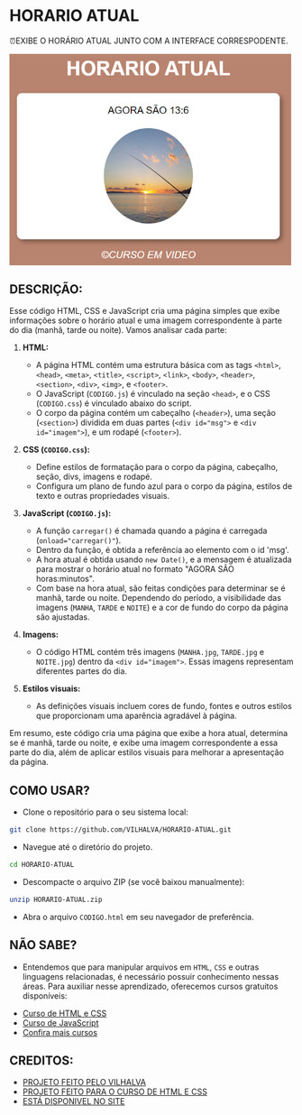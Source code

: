 # HORARIO ATUAL
⏰EXIBE O HORÁRIO ATUAL JUNTO COM A INTERFACE CORRESPODENTE. 

<img src="FOTO.png" align="center" width="500"> <br>

## DESCRIÇÃO:
Esse código HTML, CSS e JavaScript cria uma página simples que exibe informações sobre o horário atual e uma imagem correspondente à parte do dia (manhã, tarde ou noite). Vamos analisar cada parte:

1. **HTML:**
   - A página HTML contém uma estrutura básica com as tags `<html>`, `<head>`, `<meta>`, `<title>`, `<script>`, `<link>`, `<body>`, `<header>`, `<section>`, `<div>`, `<img>`, e `<footer>`.
   - O JavaScript (`CODIGO.js`) é vinculado na seção `<head>`, e o CSS (`CODIGO.css`) é vinculado abaixo do script.
   - O corpo da página contém um cabeçalho (`<header>`), uma seção (`<section>`) dividida em duas partes (`<div id="msg">` e `<div id="imagem">`), e um rodapé (`<footer>`).

2. **CSS (`CODIGO.css`):**
   - Define estilos de formatação para o corpo da página, cabeçalho, seção, divs, imagens e rodapé.
   - Configura um plano de fundo azul para o corpo da página, estilos de texto e outras propriedades visuais.

3. **JavaScript (`CODIGO.js`):**
   - A função `carregar()` é chamada quando a página é carregada (`onload="carregar()"`).
   - Dentro da função, é obtida a referência ao elemento com o id 'msg'.
   - A hora atual é obtida usando `new Date()`, e a mensagem é atualizada para mostrar o horário atual no formato "AGORA SÃO horas:minutos".
   - Com base na hora atual, são feitas condições para determinar se é manhã, tarde ou noite. Dependendo do período, a visibilidade das imagens (`MANHA`, `TARDE` e `NOITE`) e a cor de fundo do corpo da página são ajustadas.

4. **Imagens:**
   - O código HTML contém três imagens (`MANHA.jpg`, `TARDE.jpg` e `NOITE.jpg`) dentro da `<div id="imagem">`. Essas imagens representam diferentes partes do dia.

5. **Estilos visuais:**
   - As definições visuais incluem cores de fundo, fontes e outros estilos que proporcionam uma aparência agradável à página.

Em resumo, este código cria uma página que exibe a hora atual, determina se é manhã, tarde ou noite, e exibe uma imagem correspondente a essa parte do dia, além de aplicar estilos visuais para melhorar a apresentação da página.

## COMO USAR?
* Clone o repositório para o seu sistema local:

```bash
git clone https://github.com/VILHALVA/HORARIO-ATUAL.git
```

* Navegue até o diretório do projeto.

```bash
cd HORARIO-ATUAL
```

* Descompacte o arquivo ZIP (se você baixou manualmente):

```bash
unzip HORARIO-ATUAL.zip
```
* Abra o arquivo `CODIGO.html` em seu navegador de preferência.

## NÃO SABE?
- Entendemos que para manipular arquivos em `HTML`, `CSS` e outras linguagens relacionadas, é necessário possuir conhecimento nessas áreas. Para auxiliar nesse aprendizado, oferecemos cursos gratuitos disponíveis:
* [Curso de HTML e CSS](https://github.com/VILHALVA/CURSO-DE-HTML-E-CSS)
* [Curso de JavaScript](https://github.com/VILHALVA/CURSO-DE-JAVASCRIPT)
* [Confira mais cursos](https://github.com/VILHALVA?tab=repositories&q=+topic:CURSO)

## CREDITOS:
- [PROJETO FEITO PELO VILHALVA](https://github.com/VILHALVA)
- [PROJETO FEITO PARA O CURSO DE HTML E CSS](https://github.com/VILHALVA/CURSO-DE-HTML-E-CSS)
- [ESTÁ DISPONIVEL NO SITE](https://vilhalva.github.io/STYLER/STYLER.html)

